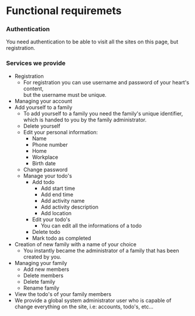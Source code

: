 # Functional requiremets


### Authentication
  You need authentication to be able to visit all the sites on this page, but registration.
### Services we provide
  * Registration
    * For registration you can use username and password of your heart's content,  
    but the username must be unique.
  * Managing your account
  * Add yourself to a family
    * To add yourself to a family you need the family's unique identifier, which is handed to you by the family administrator.
    * Delete yourself
    * Edit your personal information:
      * Name
      * Phone number
      * Home
      * Workplace
      * Birth date
    * Change password
    * Manage your todo's
      * Add todo
        * Add start time
        * Add end time
        * Add activity name
        * Add activity description
        * Add location
      * Edit your todo's
        * You can edit all the informations of a todo
      * Delete todo
      * Mark todo as completed
  * Creation of new family with a name of your choice
    * You instantly became the administrator of a family that has been created by you.
  * Managing your family
      * Add new members
      * Delete members
      * Delete family
      * Rename family
  * View the todo's of your family members
  * We provide a global system administrator user who is capable of change everything on the site, i.e: accounts, todo's, etc...
